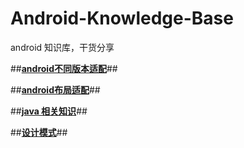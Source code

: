 # Android-Knowledge-Base
android 知识库，干货分享

##**[android不同版本适配](https://github.com/zhaozepeng/Android-Knowledge-Base/blob/master/android%E4%B8%8D%E5%90%8C%E7%89%88%E6%9C%AC%E9%80%82%E9%85%8D.md)**##

##**[android布局适配](https://github.com/zhaozepeng/Android-Knowledge-Base/blob/master/android%E5%B8%83%E5%B1%80%E9%80%82%E9%85%8D.md)**##

##**[java 相关知识](https://github.com/zhaozepeng/Android-Knowledge-Base/blob/master/java%20%E7%9B%B8%E5%85%B3%E7%9F%A5%E8%AF%86.md)**##

##**[设计模式](https://github.com/zhaozepeng/Android-Knowledge-Base/blob/master/%E8%AE%BE%E8%AE%A1%E6%A8%A1%E5%BC%8F.md)**##
